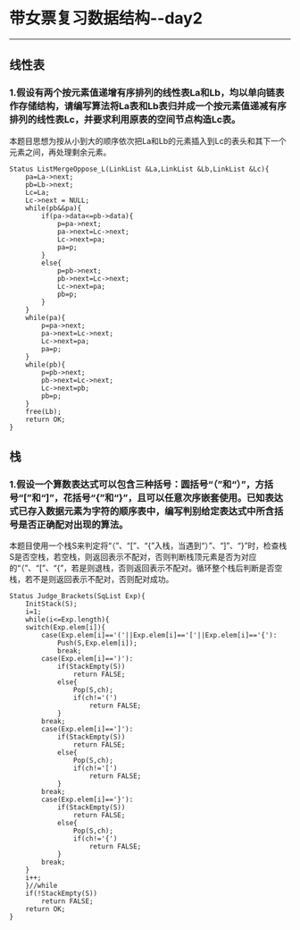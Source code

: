 ﻿# 带女票复习数据结构--day2
---

## 线性表
### 1.假设有两个按元素值递增有序排列的线性表La和Lb，均以单向链表作存储结构，请编写算法将La表和Lb表归并成一个按元素值递减有序排列的线性表Lc，并要求利用原表的空间节点构造Lc表。
本题目思想为按从小到大的顺序依次把La和Lb的元素插入到Lc的表头和其下一个元素之间，再处理剩余元素。
```
Status ListMergeOppose_L(LinkList &La,LinkList &Lb,LinkList &Lc){
    pa=La->next;
    pb=Lb->next;
    Lc=La;
    Lc->next = NULL;
    while(pb&&pa){
        if(pa->data<=pb->data){
            p=pa->next;
            pa->next=Lc->next;
            Lc->next=pa;
            pa=p;
        }
        else{
            p=pb->next;
            pb->next=Lc->next;
            Lc->next=pa;
            pb=p;
        }
    }
    while(pa){
        p=pa->next;
        pa->next=Lc->next;
        Lc->next=pa;
        pa=p;
    }
    while(pb){
        p=pb->next;
        pb->next=Lc->next;
        Lc->next=pb;
        pb=p;
    }
    free(Lb);
    return OK;
}
```
## 栈
### 1.假设一个算数表达式可以包含三种括号：圆括号“（”和“）”，方括号“[”和“]”，花括号“{”和“}”，且可以任意次序嵌套使用。已知表达式已存入数据元素为字符的顺序表中，编写判别给定表达式中所含括号是否正确配对出现的算法。
本题目使用一个栈S来判定将“（”、“[”、“{”入栈，当遇到“）”、“]”、“}”时，检查栈S是否空栈，若空栈，则返回表示不配对，否则判断栈顶元素是否为对应的“（”、“[”、“{”，若是则退栈，否则返回表示不配对。循环整个栈后判断是否空栈，若不是则返回表示不配对，否则配对成功。
```
Status Judge_Brackets(SqList Exp){
    InitStack(S);
    i=1;
    while(i<=Exp.length){
    switch(Exp.elem[i]){
        case(Exp.elem[i]=='('||Exp.elem[i]=='['||Exp.elem[i]=='{'):
            Push(S,Exp.elem[i]);
            break;
        case(Exp.elem[i]==')'):
            if(StackEmpty(S))
                return FALSE;
            else{
                Pop(S,ch);
                if(ch!='(')
                    return FALSE;
            }
        break;
        case(Exp.elem[i]==']'):
            if(StackEmpty(S))
                return FALSE;
            else{
                Pop(S,ch);
                if(ch!='[')
                    return FALSE;
            }
        break;
        case(Exp.elem[i]=='}'):
            if(StackEmpty(S))
                return FALSE;
            else{
                Pop(S,ch);
                if(ch!='{')
                    return FALSE;
            }
        break;
    }
    i++;
    }//while
    if(!StackEmpty(S))
        return FALSE;
    return OK;
}
```